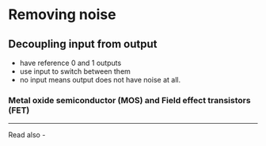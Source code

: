 # Removing noise

## Decoupling input from output
- have reference 0 and 1 outputs
- use input to switch between them
- no input means output does not have noise at all.


### Metal oxide semiconductor (MOS) and Field effect transistors (FET)



---
Read also - 
